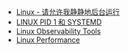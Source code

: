 - [Linux - 请允许我静静地后台运行](http://www.cnblogs.com/zhenbianshu/p/7152327.html)
- [LINUX PID 1 和 SYSTEMD](http://coolshell.cn/articles/17998.html)
- [Linux Observability Tools](http://www.brendangregg.com/Perf/linux_observability_tools.png)
- [Linux Performance](http://www.brendangregg.com/linuxperf.html)